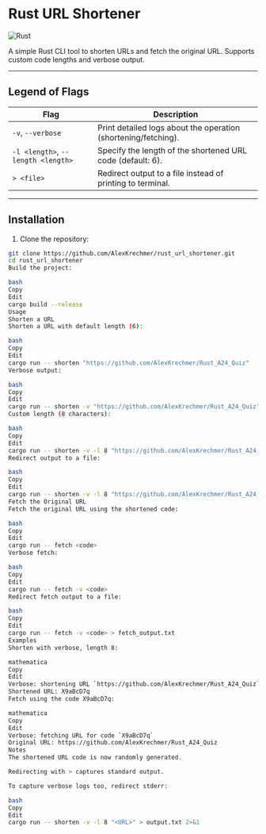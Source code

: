 # Rust URL Shortener

![Rust](Images/Rust.png)

A simple Rust CLI tool to shorten URLs and fetch the original URL. Supports custom code lengths and verbose output.

---

## Legend of Flags

| Flag                               | Description                                                    |
| ---------------------------------- | -------------------------------------------------------------- |
| `-v`, `--verbose`                  | Print detailed logs about the operation (shortening/fetching). |
| `-l <length>`, `--length <length>` | Specify the length of the shortened URL code (default: 6).     |
| `> <file>`                         | Redirect output to a file instead of printing to terminal.     |

---

## Installation

1. Clone the repository:

```bash
git clone https://github.com/AlexKrechmer/rust_url_shortener.git
cd rust_url_shortener
Build the project:

bash
Copy
Edit
cargo build --release
Usage
Shorten a URL
Shorten a URL with default length (6):

bash
Copy
Edit
cargo run -- shorten "https://github.com/AlexKrechmer/Rust_A24_Quiz"
Verbose output:

bash
Copy
Edit
cargo run -- shorten -v "https://github.com/AlexKrechmer/Rust_A24_Quiz"
Custom length (8 characters):

bash
Copy
Edit
cargo run -- shorten -v -l 8 "https://github.com/AlexKrechmer/Rust_A24_Quiz"
Redirect output to a file:

bash
Copy
Edit
cargo run -- shorten -v -l 8 "https://github.com/AlexKrechmer/Rust_A24_Quiz" > output.txt
Fetch the Original URL
Fetch the original URL using the shortened code:

bash
Copy
Edit
cargo run -- fetch <code>
Verbose fetch:

bash
Copy
Edit
cargo run -- fetch -v <code>
Redirect fetch output to a file:

bash
Copy
Edit
cargo run -- fetch -v <code> > fetch_output.txt
Examples
Shorten with verbose, length 8:

mathematica
Copy
Edit
Verbose: shortening URL `https://github.com/AlexKrechmer/Rust_A24_Quiz` with code length 8
Shortened URL: X9aBcD7q
Fetch using the code X9aBcD7q:

mathematica
Copy
Edit
Verbose: fetching URL for code `X9aBcD7q`
Original URL: https://github.com/AlexKrechmer/Rust_A24_Quiz
Notes
The shortened URL code is now randomly generated.

Redirecting with > captures standard output.

To capture verbose logs too, redirect stderr:

bash
Copy
Edit
cargo run -- shorten -v -l 8 "<URL>" > output.txt 2>&1
```
